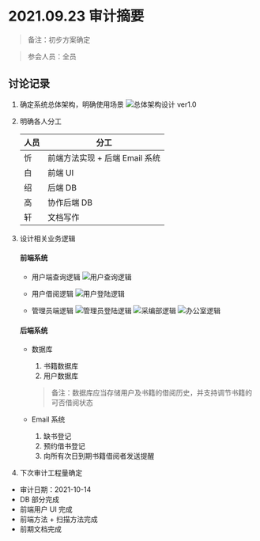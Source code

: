 # 2021.09.23 审计摘要
> 备注：初步方案确定

> 参会人员：全员

## 讨论记录
1. 确定系统总体架构，明确使用场景
![总体架构设计 ver1.0](./总体架构设计.png)

2. 明确各人分工

    | 人员 | 分工 |
    | ---- | ---- |
    | 忻 | 前端方法实现 + 后端 Email 系统 |
    | 白 | 前端 UI |
    | 绍 | 后端 DB |
    | 高 | 协作后端 DB |
    | 轩 | 文档写作 |

3. 设计相关业务逻辑

    #### 前端系统
    - 用户端查询逻辑
    ![用户查询逻辑](./用户查询逻辑.png)

    - 用户借阅逻辑
    ![用户登陆逻辑](./用户借阅归还逻辑.png)

    - 管理员端逻辑
    ![管理员登陆逻辑](./管理员登陆逻辑.png)
    ![采编部逻辑](./采编部逻辑.png)
    ![办公室逻辑](./办公室逻辑.png)

    #### 后端系统
    - 数据库
        1. 书籍数据库
        2. 用户数据库
        > 备注：数据库应当存储用户及书籍的借阅历史，并支持调节书籍的可否借阅状态

    - Email 系统
        1. 缺书登记
        2. 预约借书登记
        3. 向所有次日到期书籍借阅者发送提醒

4. 下次审计工程量确定
- 审计日期：2021-10-14
- DB 部分完成
- 前端用户 UI 完成
- 前端方法 + 扫描方法完成
- 前期文档完成